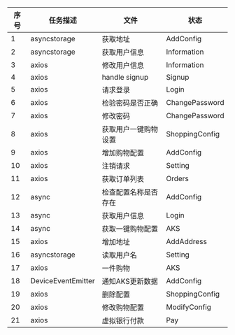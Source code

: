 |序号|任务描述|文件|状态|
|-|-|-|-|
|1|asyncstorage |获取地址|AddConfig|完成|
|2|asyncstorage |获取用户信息|Information|完成|
|3|axios |修改用户信息 |Information|完成|
|4|axios |handle signup|Signup|完成|
|5|axios |请求登录|Login|完成|
|6|axios |检验密码是否正确|ChangePassword|完成|
|7|axios |修改密码|ChangePassword|完成|
|8|axios |获取用户一键购物设置|ShoppingConfig|完成|
|9|axios |增加购物配置|AddConfig|完成|
|10|axios |注销请求|Setting|完成|
|11|axios |获取订单列表|Orders|完成|
|12|async |检查配置名称是否存在|AddConfig|完成|
|13|async |获取用户信息|Login|完成|
|14|async |获取一键购物配置|AKS|完成|
|15|axios |增加地址|AddAddress|完成|
|16|asyncstorage |读取用户名|Setting|完成|
|17|axios |一件购物 |AKS|完成|
|18|DeviceEventEmitter |通知AKS更新数据|AddConfig|完成|
|19|axios |删除配置 |ShoppingConfig|完成|
|20|axios |修改购物配置|ModifyConfig|完成|
|21|axios |虚拟银行付款|Pay|未做|
